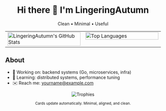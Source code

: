 <!-- title -->
<h1 align="center">Hi there 👋 I'm LingeringAutumn</h1>
<p align="center">Clean • Minimal • Useful</p>

<!-- 关键：用表格稳稳对齐两张卡 -->
<table align="center">
  <tr>
    <td width="50%" valign="top">
      <!-- GitHub Stats：带“评分/Rank” -->
      <img
        alt="LingeringAutumn's GitHub Stats"
        src="https://github-readme-stats.vercel.app/api?username=LingeringAutumn&show_icons=true&include_all_commits=true&count_private=true&rank_icon=github&line_height=26&hide_border=true&theme=transparent"
        width="100%" />
    </td>
    <td width="50%" valign="top">
      <!-- Top Languages：紧凑布局，宽度受控，整体更协调 -->
      <img
        alt="Top Languages"
        src="https://github-readme-stats.vercel.app/api/top-langs/?username=LingeringAutumn&layout=compact&langs_count=8&card_width=430&hide_border=true&theme=transparent"
        width="100%" />
    </td>
  </tr>
</table>

<!-- 如果仍觉得两块底边不齐，请启用“等高版本”（把上面两张图替换为下面两张加了 height 的版本）：
<img ... height="195" width="100%" />
<img ... height="195" width="100%" />
-->

## About
- 🔭 Working on: backend systems (Go, microservices, infra)
- 🌱 Learning: distributed systems, performance tuning
- ✉️ Reach me: yourname@example.com

<!-- 可选：极简奖杯（看起来像“评分”总览），不花哨的扁平风 -->
<p align="center">
  <img src="https://github-profile-trophy.vercel.app/?username=LingeringAutumn&theme=flat&no-bg=true&no-frame=true&column=6" alt="Trophies" />
</p>

<p align="center"><sub>Cards update automatically. Minimal, aligned, and clean.</sub></p>
